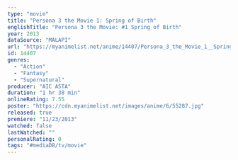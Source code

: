 ```yaml
---
type: "movie"
title: "Persona 3 the Movie 1: Spring of Birth"
englishTitle: "Persona 3 the Movie: #1 Spring of Birth"
year: 2013
dataSource: "MALAPI"
url: "https://myanimelist.net/anime/14407/Persona_3_the_Movie_1__Spring_of_Birth"
id: 14407
genres: 
  - "Action"
  - "Fantasy"
  - "Supernatural"
producer: "AIC ASTA"
duration: "1 hr 38 min"
onlineRating: 7.55
poster: "https://cdn.myanimelist.net/images/anime/6/55287.jpg"
released: true
premiere: "11/23/2013"
watched: false
lastWatched: ""
personalRating: 0
tags: "#mediaDB/tv/movie"
---
```

